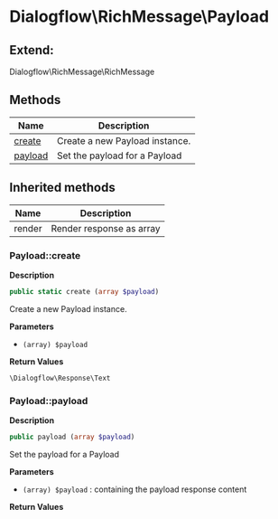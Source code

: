 # Dialogflow\RichMessage\Payload  





## Extend:

Dialogflow\RichMessage\RichMessage

## Methods

| Name | Description |
|------|-------------|
|[create](#payloadcreate)|Create a new Payload instance.|
|[payload](#payloadpayload)|Set the payload for a Payload|

## Inherited methods

| Name | Description |
|------|-------------|
|render|Render response as array|



### Payload::create  

**Description**

```php
public static create (array $payload)
```

Create a new Payload instance. 

 

**Parameters**

* `(array) $payload`

**Return Values**

`\Dialogflow\Response\Text`





### Payload::payload  

**Description**

```php
public payload (array $payload)
```

Set the payload for a Payload 

 

**Parameters**

* `(array) $payload`
: containing the payload response content  

**Return Values**



